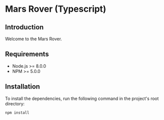 # Mars Rover (Typescript)

## Introduction
Welcome to the Mars Rover.

## Requirements
- Node.js >= 8.0.0
- NPM >= 5.0.0

## Installation
To install the dependencies, run the following command in the project's root directory:
```
npm install
```
